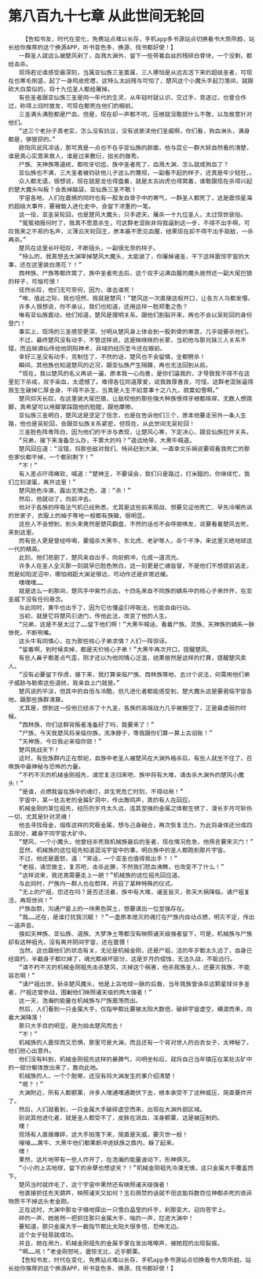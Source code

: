 # 第八百九十七章 从此世间无轮回
        【告知书友，时代在变化，免费站点难以长存，手机app多书源站点切换看书大势所趋，站长给你推荐的这个换源APP，听书音色多、换源、找书都好使！】
       一群圣人就这么被楚风剁了，血溅大渊外，留下一些带着血丝的残碎白骨块，一个没剩，都给击杀。
       现场若论谁感受最深刻，当属亚仙族三圣莫属，三人哪怕是从远古活下来的超级圣者，可现在也寒毛倒竖，起了一身鸡皮疙瘩，这特么太凶残与可怕了，楚风这个小魔头手起刀落间，就跟砍大白菜似的，将十九位圣人都给屠掉。
       有些圣者跟亚仙族三圣是同一年代的生灵，从年轻时就认识，交过手，竞逐过，也曾合作过，称得上旧时故友，可现在都死在他们的眼前。
       三圣满头满脸都是尸血，但是，现在却一声都不吭，压根就没敢提什么不敬，以及故意针对他们。
       “这三个老孙子真老实，怎么没有抗议，没有说亵渎他们圣威啊，你们看，狗血淋头，满身都是，够狼狈的。”
       欧阳风说风凉话，那可真是一点也不在乎亚仙族的颜面，他与昆仑一群大妖自然看的清楚，谁是真心实意来救人，谁是过来敷衍，拙劣的做秀。
       尸族、天神族等道统，都咬牙切齿，族中圣者死了，血溅大渊，怎么就成狗血了？
       亚仙族也不满，三大圣者被钧驮他儿子这么的蔑视，一副看不起的样子，还真是年少轻狂、。
       众人都无语，很想说，现在就是龙也得盘着，就是太古凶虎也得窝着，谁敢跟现在杀得兴起的楚大魔头叫板？会丢掉脑袋，亚仙族三圣不敢！
       宇宙各地，人们在震撼的同时也有一股发自骨子中的寒气，一群圣人都死了，这是震惊星海的超级大事件，要被载入进化史中，会留下浓重的一笔。
       这一役，亚圣吴轮回，也是楚风大魔头，只手遮天，屠杀一十九位圣人，太过惊世骇俗。
       “冤冤相报何时了，我真不愿意杀生，可这群老混账非将我逼到这一步，不得不出手啊，可叹我来之不易的名声，义薄云天轮回王，原本最不愿见血腥，结果现在却不得不出手毙敌，一杀再杀。”
       楚风在这里长吁短叹，不断摇头，一副很无奈的样子。
       “特么的，我真想去大渊宰掉楚风大魔头，太能装了，你屠掉诸圣，干下这样震惊宇宙的大事，还在这里装白莲花？！”
       西林族、尸族等都炸窝了，族中圣者死去后，这个双手沾满血腥的魔头居然还一副大尾巴狼的样子，可恼可恨！
       徒然长叹，他们无可奈何，因为，谁去谁死！
       “唉，值此之际，我也坦然，我就是楚风！”楚风这一次直接这般开口，让各方人马都发懵。
       许多人很想说，你不承认，我们也知道，还用这样一脸郑重之色？
       唯有亚仙族震动，他们知道，楚风是摆明关系，跟他们割裂开来，再也不会以吴轮回的身份登门！
       事实上，现场的三圣感受更深，分明从楚风身上体会到一股刺骨的寒意，几乎就要杀他们。
       不过，最终楚风没有动手，不管这样说，这是映晓晓的长辈，当初他与那兄妹三人关系不错，而且映谪仙传给他阴阳神术，异域的经历至今还在眼前。
       幸好三圣没有动手，克制住了，不然的话，楚风也不会留情，全都劈杀！
       瞬间，其他族也知道楚风的近况，跟亚仙族产生隔膜，再也无法回到从前。
       “现在，我以楚风的名义再说一遍，原本我一心向善，是你们逼我的，才导致我不得不在这里犯下杀戒，双手染血，太遗憾了。难得各位同道厚爱，说我敦厚善良，可惜，这群老混账逼得我生生破掉仁厚金身，不得不杀生，当真是人生不如意事十之八九，寂寞如雪啊。”
       楚风仰天长叹，在这里装大尾巴狼，让敌视他的那些强大种族恨得牙根都痒痒，无数人想跳脚，真希望可以用脚掌踩踏他的脸膛，跟他摩擦。
       亚仙族三圣明白，楚风这是坚定了信念，也是在告诉他们三个，原本他要走另外一条人生路，他也是吴轮回，会跟亚仙族关系紧密，但现在，从此世间无吴轮回！
       三圣脸色阵青阵白，因为他们的干涉与表现，让楚风心寒，下定决心，跟亚仙族拉开关系。
       “兄弟，接下来准备怎么办，干票大的吗？”遥远地带，大黑牛喊道。
       楚风回应道：“没错，将那些敌对我们、特异赶到大渊、一直幸灾乐祸说要观看我死亡的那些家伙都干掉，一个都别剩下！”
       “不！”
       有人差点吓得瘫软，喊道：“楚神王，不要误会，我们只是路过，打米醋的，你继续忙，我们立刻滚蛋，离开这里！”
       楚风脸色冷漠，露出无情之色，道：“杀！”
       然后，他就动了，向前冲去。
       他对于各族的呼吸法气机已经熟悉，尤其是这些前来观战、想要见证他死亡、早先冷嘲热讽的世家子，衣服上的袖子等地一般都有族徽，很明显。
       这些人不会想到，到头来竟然是楚风翻盘，不然的话也不会呼朋唤友，说要看着楚风去死，来到这里。
       而有些人更是曾经呼喝，要猎杀大黑牛、东北虎、老驴等人，杀个干净，来这里灭绝地球这一代的精英。
       此刻，他们悲剧了，楚风亲自出手，向前俯冲，化成一道流光。
       许多人在圣人全灭那一刻就早已脸色煞白，这一刻更是亡魂皆冒，不是他们不想提前逃走，而是如陷泥沼中，哪怕相距大渊足够远，可动作还是非常迟缓。
       噗噗噗……
       就是这么一刹那间，楚风手中紫竹点出，十四名来自不同族的嫡系中的核心子弟炸开，在亚圣威下没有任何悬念。
       与此同时，黄牛也出手了，因为它也懂盗引呼吸法，也能自由行动。
       当初，就是它将楚风引进门，传他此法，改变了他的人生。
       “兄弟，这是不是太过了……留下他们啊！”大黑牛喊话，看着尸族、灵族、天神族的嫡系一脉惨死，不断咧嘴。
       这头牛有同情心，在为那些核心子弟求情？人们一阵惊讶。
       “留着啊，到时候卖掉，都是天价核心子弟！”大黑牛再次开口，提醒楚风、
       有些人鼻子都差点气歪，刚才还以为他同情心泛滥，结果居然是这样的打算，提醒楚风卖人。
       “没有必要留下俘虏，接下来，我打算亲临尸族、西林族等地，去讨个说法，何需用他们弟子威胁与勒索这些道统，我亲自上门就是。”
       楚风说的平淡，但其中的自信与冷酷，但凡进化者都能感受到，楚大魔头这是要君临宇宙各地，跟那些族群清算。
       尤其是，想到这一役他已经杀了十九圣，各族的高端战力几乎被搬空了，正是最虚弱的时候。
       “西林族，你们这群背叛者准备好了吗，我要来了！”
       “尸族，今天我楚风将亲临你族，洗净脖子，等我跟你们算一算上古旧账！”
       “天神族，今日我必亲临你部！”
       楚风挑战天下！
       这时，有些族群内正在祭祀，自族中老圣人被楚风在大渊外格杀后，有些人就坐不住了，召唤族中最神秘与恐怖的力量。
       “不朽不灭的机械金刚祖先，请您复活归来吧，族中将有大难，请击杀大渊外的楚风小魔头！”
       “是谁，点燃我留在族中的魂灯，非生死危亡时刻，不得动用！”
       宇宙中，某一处古老的金属矿洞中，传出轰鸣声，真的有人在回应。
       机械金刚的某位祖先，经历的岁月太久远，连其至强的金属之体都生锈了，漫长岁月可斩伤一切，尤其是针对灵魂！
       他去寻找母金，熔炼这样的究极金属，想与己身融合，再次恢复活力，为此将身体还分成四五部分，藏身不同宇宙大矿中。
       “楚风，一个小魔头，他曾经杀死我机械族最后的圣者，现在情况危急，他扬言要来灭门！”
       显然，机械族的这位祖先知道混沌宇宙中的事，明白族中的圣人都跑到那片宇宙。
       不过，他还是震怒，道：“笑话，一个亚圣也值得我出手？！”
       “老祖，请您做主，复苏吧，击杀此獠，不然我们怒血沸腾，也改变不了什么！”
       “这样说来，我还真需要走上一趟？”机械族的这位祖先回应道。
       与此同时，尸族内一群人也在祭拜，开启了某种特殊的仪式。
       “无上的尸祖，您还在吗？是否还活着，族中有大难，诸圣皆灭，弥天大祸降临，请尸祖复活，再现世间！”
       尸族血祭，沟通尸星上的一块黑色冥土，想要请出一位至强存在。
       “我……还在，是谁打扰我沉眠！？”一盏原本熄灭的魂灯在尸族内自动点燃，明灭不定，传出一道声音。
       强如天神族、亚仙族、道族、大梦净土等都没有映照诸天级强者留下，可是，机械族与尸族却有这种祖先，没有离开阴间宇宙，还在震慑！
       当然，这也跟他们的状态有关，无论是机械金刚，还是尸祖，活的年岁都太久远了，自身已经腐朽，半截身子都烂掉了，魂光都崩坏部分，这是岁月的侵蚀，无法久战，不能远行。
       “请不朽不灭的机械金刚祖先击杀楚风，灭掉这个祸害，他杀我族圣人，还要灭我族，不能容忍啊！”
       “请尸祖出世，斩杀楚风魔头，他是上古地球一脉的后裔，当年我族曾诛杀这颗星球许多圣者，尸祖还曾参战，围剿他们映照诸天级的两大强者！”
       这一天，浩瀚的能量在机械族与尸族震荡而出。
       然后，人们看到一只金属大手，仅指甲都比要被太阳大数倍，破碎宇宙虚空，横渡而来，向着大渊降落！
       那只大手目的明显，是为拍击楚风而去！
       “不！”
       机械族的人震惊而又恐惧，那里可是大渊，而且还有一个背对世人的白衣女子，太神秘了，他们担心出意外。
       他们没有料到，机械金刚祖先这样的暴脾气，问明坐标后，就将自己当年镇压在某处古矿中的一部分躯体放出来了，轰向此地。
       机械族的人，一个个胆寒，还没有将大渊发生的事介绍清楚！
       “嗯？！”
       大渊附近，所有人都颤栗，许多人噗通噗通跪伏下去，根本承受不了这种威压，简直要炸开了。
       然后，人们就看到，一只金属大手破碎虚空而来，出现在大渊外部区域。
       别说其他进化者，就是圣人都受不了，皮肤在淌血，浑身颤栗，这是被压制的。
       噗！
       现场有人直接爆碎，这大手拍落下来，简直是天威，要灭世一般！
       嗖嗖……黄牛、大黑牛他们都果断冲进妖族之鼎内，躲了起来。
       噗！
       果然，这片地带有一些人炸开了，在浩瀚的能量波动下，形神俱灭。
       “小小的上古地球，留下的余孽也想逆天？！”机械金刚祖先冷漠无情，这只金属大手覆盖而下。
       楚风当时就炸毛了，这个宇宙中果然还有映照诸天级强者！
       他直接抓住先天葫芦，映照诸天又如何？玉石俱焚的话就不信这能将数百位神都杀死的诡异物质干不掉这头老金刚。
       正在这时，大渊中那女子倏地探出一只雪白晶莹的纤手，刹那变大，迎向苍宇上。
       砰的一声，她居然一把抓住那只金属大手，嗡的一声，拉进大渊中！
       要知道，那只金属大手一截指节都比太阳大很多倍，恐怖无边。
       这个女子轻易就成功。
       并且，她在用力，机械金刚祖先的金属手掌在发出喀嚓声，被她捏的出现裂痕。
       “啊……吼！”老金刚怒吼，震惊无比，近乎颤栗。
       【告知书友，时代在变化，免费站点难以长存，手机app多书源站点切换看书大势所趋，站长给你推荐的这个换源APP，听书音色多、换源、找书都好使！】